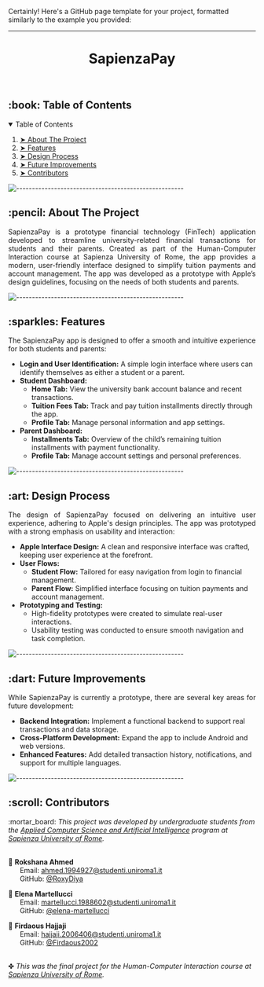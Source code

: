 Certainly! Here's a GitHub page template for your project, formatted similarly to the example you provided:

---


<h1 align="center"> SapienzaPay </h1>
</br>


<!-- TABLE OF CONTENTS -->
<h2 id="table-of-contents"> :book: Table of Contents</h2>

<details open="open">
  <summary>Table of Contents</summary>
  <ol>
    <li><a href="#about-the-project"> ➤ About The Project</a></li>
    <li><a href="#features"> ➤ Features</a></li>
    <li><a href="#design-process"> ➤ Design Process</a></li>
    <li><a href="#future-improvements"> ➤ Future Improvements</a></li>
    <li><a href="#contributors"> ➤ Contributors</a></li>
  </ol>
</details>

![-----------------------------------------------------](https://raw.githubusercontent.com/andreasbm/readme/master/assets/lines/water.png)

<!-- ABOUT THE PROJECT -->
<h2 id="about-the-project"> :pencil: About The Project</h2>

<p align="justify"> 
  SapienzaPay is a prototype financial technology (FinTech) application developed to streamline university-related financial transactions for students and their parents. Created as part of the Human-Computer Interaction course at Sapienza University of Rome, the app provides a modern, user-friendly interface designed to simplify tuition payments and account management. The app was developed as a prototype with Apple’s design guidelines, focusing on the needs of both students and parents.
</p>

![-----------------------------------------------------](https://raw.githubusercontent.com/andreasbm/readme/master/assets/lines/water.png)

<!-- FEATURES -->
<h2 id="features"> :sparkles: Features</h2>

<p align="justify"> 
  The SapienzaPay app is designed to offer a smooth and intuitive experience for both students and parents:
</p>

<ul>
  <li><b>Login and User Identification:</b> A simple login interface where users can identify themselves as either a student or a parent.</li>
  <li><b>Student Dashboard:</b>
    <ul>
      <li><b>Home Tab:</b> View the university bank account balance and recent transactions.</li>
      <li><b>Tuition Fees Tab:</b> Track and pay tuition installments directly through the app.</li>
      <li><b>Profile Tab:</b> Manage personal information and app settings.</li>
    </ul>
  </li>
  <li><b>Parent Dashboard:</b>
    <ul>
      <li><b>Installments Tab:</b> Overview of the child’s remaining tuition installments with payment functionality.</li>
      <li><b>Profile Tab:</b> Manage account settings and personal preferences.</li>
    </ul>
  </li>
</ul>

![-----------------------------------------------------](https://raw.githubusercontent.com/andreasbm/readme/master/assets/lines/water.png)

<!-- DESIGN PROCESS -->
<h2 id="design-process"> :art: Design Process</h2>

<p align="justify"> 
  The design of SapienzaPay focused on delivering an intuitive user experience, adhering to Apple's design principles. The app was prototyped with a strong emphasis on usability and interaction:
</p>

<ul>
  <li><b>Apple Interface Design:</b> A clean and responsive interface was crafted, keeping user experience at the forefront.</li>
  <li><b>User Flows:</b> 
    <ul>
      <li><b>Student Flow:</b> Tailored for easy navigation from login to financial management.</li>
      <li><b>Parent Flow:</b> Simplified interface focusing on tuition payments and account management.</li>
    </ul>
  </li>
  <li><b>Prototyping and Testing:</b> 
    <ul>
      <li>High-fidelity prototypes were created to simulate real-user interactions.</li>
      <li>Usability testing was conducted to ensure smooth navigation and task completion.</li>
    </ul>
  </li>
</ul>

![-----------------------------------------------------](https://raw.githubusercontent.com/andreasbm/readme/master/assets/lines/water.png)

<!-- FUTURE IMPROVEMENTS -->
<h2 id="future-improvements"> :dart: Future Improvements</h2>

<p align="justify"> 
  While SapienzaPay is currently a prototype, there are several key areas for future development:
</p>

<ul>
  <li><b>Backend Integration:</b> Implement a functional backend to support real transactions and data storage.</li>
  <li><b>Cross-Platform Development:</b> Expand the app to include Android and web versions.</li>
  <li><b>Enhanced Features:</b> Add detailed transaction history, notifications, and support for multiple languages.</li>
</ul>

![-----------------------------------------------------](https://raw.githubusercontent.com/andreasbm/readme/master/assets/lines/water.png)

<!-- CONTRIBUTORS -->

<h2 id="contributors"> :scroll: Contributors</h2>

<p>
  :mortar_board: <i>This project was developed by undergraduate students from the <a href="https://acsai.di.uniroma1.it/">Applied Computer Science and Artificial Intelligence</a> program at <a href="https://www.uniroma1.it/en/">Sapienza University of Rome</a>.</i> <br> <br>
  
  :woman: <b>Rokshana Ahmed</b> <br>
  &nbsp;&nbsp;&nbsp;&nbsp;&nbsp; Email: <a>ahmed.1994927@studenti.uniroma1.it</a> <br>
  &nbsp;&nbsp;&nbsp;&nbsp;&nbsp; GitHub: <a href="https://github.com/RoxyDiya">@RoxyDiya</a> <br>
  
  :woman: <b>Elena Martellucci</b> <br>
  &nbsp;&nbsp;&nbsp;&nbsp;&nbsp; Email: <a>martellucci.1988602@studenti.uniroma1.it</a> <br>
  &nbsp;&nbsp;&nbsp;&nbsp;&nbsp; GitHub: <a href="https://github.com/elena-martellucci">@elena-martellucci</a> <br>

  :woman: <b>Firdaous Hajjaji</b> <br>
  &nbsp;&nbsp;&nbsp;&nbsp;&nbsp; Email: <a>hajjaji.2006406@studenti.uniroma1.it</a> <br>
  &nbsp;&nbsp;&nbsp;&nbsp;&nbsp; GitHub: <a href="https://github.com/Firdaous2002">@Firdaous2002</a> <br>

</p>

<br>
✤ <i>This was the final project for the Human-Computer Interaction course at <a href="https://www.uniroma1.it/en/">Sapienza University of Rome</a>.</i>

